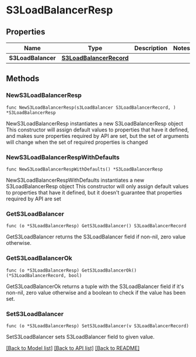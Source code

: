 # S3LoadBalancerResp

## Properties

Name | Type | Description | Notes
------------ | ------------- | ------------- | -------------
**S3LoadBalancer** | [**S3LoadBalancerRecord**](S3LoadBalancerRecord.md) |  | 

## Methods

### NewS3LoadBalancerResp

`func NewS3LoadBalancerResp(s3LoadBalancer S3LoadBalancerRecord, ) *S3LoadBalancerResp`

NewS3LoadBalancerResp instantiates a new S3LoadBalancerResp object
This constructor will assign default values to properties that have it defined,
and makes sure properties required by API are set, but the set of arguments
will change when the set of required properties is changed

### NewS3LoadBalancerRespWithDefaults

`func NewS3LoadBalancerRespWithDefaults() *S3LoadBalancerResp`

NewS3LoadBalancerRespWithDefaults instantiates a new S3LoadBalancerResp object
This constructor will only assign default values to properties that have it defined,
but it doesn't guarantee that properties required by API are set

### GetS3LoadBalancer

`func (o *S3LoadBalancerResp) GetS3LoadBalancer() S3LoadBalancerRecord`

GetS3LoadBalancer returns the S3LoadBalancer field if non-nil, zero value otherwise.

### GetS3LoadBalancerOk

`func (o *S3LoadBalancerResp) GetS3LoadBalancerOk() (*S3LoadBalancerRecord, bool)`

GetS3LoadBalancerOk returns a tuple with the S3LoadBalancer field if it's non-nil, zero value otherwise
and a boolean to check if the value has been set.

### SetS3LoadBalancer

`func (o *S3LoadBalancerResp) SetS3LoadBalancer(v S3LoadBalancerRecord)`

SetS3LoadBalancer sets S3LoadBalancer field to given value.



[[Back to Model list]](../README.md#documentation-for-models) [[Back to API list]](../README.md#documentation-for-api-endpoints) [[Back to README]](../README.md)


